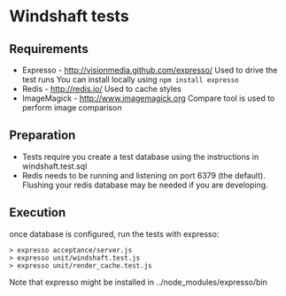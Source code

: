 Windshaft tests
===============

Requirements
------------

 * Expresso - http://visionmedia.github.com/expresso/
   Used to drive the test runs
   You can install locally using ```npm install expresso```
 * Redis - http://redis.io/
   Used to cache styles 
 * ImageMagick - http://www.imagemagick.org
   Compare tool is used to perform image comparison

Preparation
-----------

* Tests require you create a test database using the instructions in
  windshaft.test.sql
* Redis needs to be running and listening on port 6379 (the default).
  Flushing your redis database may be needed if you are developing.

Execution
---------

once database is configured, run the tests with expresso:

```
> expresso acceptance/server.js
> expresso unit/windshaft.test.js
> expresso unit/render_cache.test.js
```

Note that expresso might be installed in ../node_modules/expresso/bin

